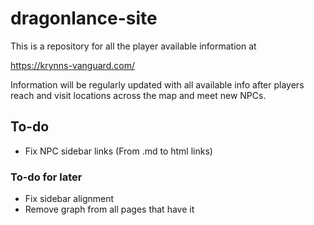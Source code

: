 # dragonlance-site

This is a repository for all the player available information at

https://krynns-vanguard.com/

Information will be regularly updated with all available info after players reach and visit locations across the map and meet new NPCs.

## To-do
- Fix NPC sidebar links (From .md to html links)

### To-do for later
- Fix sidebar alignment
- Remove graph from all pages that have it
